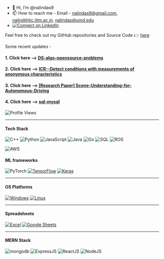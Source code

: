 - 👋 Hi, I’m @nalindas9
- 📫 How to reach me - Email - nalindas9@gmail.com, nalin@htic.iitm.ac.in, nalindas@umd.edu
- [![Connect on LinkedIn](https://img.shields.io/badge/LinkedIn-Connect-blue?logo=linkedin)](https://www.linkedin.com/in/nalin-das/)

Feel free to check out my GitHub repositories and Source Code 👉 [here](https://github.com/nalindas9?tab=repositories)

Some recent updates - 
#### 1. Click here --> [DS-algo-opensource-problems](https://github.com/nalindas9/ds-algo-opensource-problems/tree/main)
#### 2. Click here --> [ICR--Detect conditions with measurements of anonymous characteristics](https://github.com/nalindas9/ICR---Identifying-Age-Related-Conditions)
#### 3. Click here --> [[Research Paper] Scene-Understanding-for-Autonomous-Driving](https://github.com/nalindas9/Scene-Understanding-for-Autonomous-Driving.git)
#### 4. Click here --> [sql-mysql](https://github.com/nalindas9/sql-mysql)
   
![Profile Views](https://komarev.com/ghpvc/?username=nalindas9)

-------------------------------------------------------------------------------------------------------------------------------------
#### Tech Stack
![C++](https://img.shields.io/badge/C++-blue.svg?style=flat-square&logo=c%2B%2B)
![Python](https://img.shields.io/badge/Python-blue.svg?style=flat-square&logo=python&logoColor=white)
![JavaScript](https://img.shields.io/badge/JavaScript-blue.svg?style=flat-square&logo=javascript&logoColor=white)
![Java](https://img.shields.io/badge/Java-blue.svg?style=flat-square&logo=java)
![Go](https://img.shields.io/badge/Golang-blue.svg?style=flat-square&logo=go)
![SQL](https://img.shields.io/badge/SQL-blue.svg?style=flat-square&logo=microsoft-sql-server)
![ROS](https://img.shields.io/badge/ROS-blue.svg?style=flat-square&logo=ros)

![AWS](https://img.shields.io/badge/AWS-blue.svg?style=flat-square&logo=amazon-aws)

#### ML frameworks 
![PyTorch](https://img.shields.io/badge/PyTorch-%23EE4C2C.svg?style=for-the-badge&logo=PyTorch&logoColor=orange&color=forestgreen)
[![TensorFlow](https://img.shields.io/badge/TensorFlow-%23FF6F00.svg?style=for-the-badge&logo=TensorFlow&logoColor=white&color=orange)]()
[![Keras](https://img.shields.io/badge/Keras-%446600.svg?style=for-the-badge&logo=Keras&logoColor=white&color=forestgreen)]()

-------------------------------------------------------------------------------------------------------------------------------------
#### OS Platforms
[![Windows](https://img.shields.io/badge/Windows--blue?logo=windows)](https://shields.io/)
[![Linux](https://img.shields.io/badge/Linux--red?logo=linux)](https://shields.io/)

-------------------------------------------------------------------------------------------------------------------------------------
#### Spreadsheets
[![Excel](https://img.shields.io/badge/Excel-32C03C?style=for-the-badge&logo=microsoft-excel&logoColor=white&color=forestgreen)](https://www.microsoft.com/en-in/microsoft-365/excel)
[![Google Sheets](https://img.shields.io/badge/Google_Sheets-34A853?style=for-the-badge&logo=google-sheets&logoColor=white&color=forestgreen)](https://www.google.com/sheets/about/)

-------------------------------------------------------------------------------------------------------------------------------------
#### MERN Stack

![mongodb](https://img.shields.io/badge/mongodb-lightbrown.svg?style=flat&logo=mongodb)
![ExpressJS](https://img.shields.io/badge/ExpressJS-yellow.svg?style=flat&logo=express)
![ReactJS](https://img.shields.io/badge/ReactJS-pink.svg?style=flat&logo=react)
![NodeJS](https://img.shields.io/badge/NodeJS-violet.svg?style=flat&logo=node.js)

<!--
![hackerank-ratings](https://github.com/nalindas9/nalindas9/assets/44141068/3e5b5a28-cbf2-4c94-bb46-f85cbf68edb9)


[profile](https://www.hackerrank.com/nalindas9?badge=30-days-of-code&stars=2&level=1&hr_r=1&utm_campaign=social-buttons&utm_medium=linkedin&utm_source=badge_share&social=linkedin)
-->
<!---
nalindas9/nalindas9 is a ✨ special ✨ repository because its `README.md` (this file) appears on your GitHub profile.
You can click the Preview link to take a look at your changes.
- 👀 I’m interested in CV/Perception, AI/ML, Robotics
| CV/Perception | AI/ML | Robotics
--->
